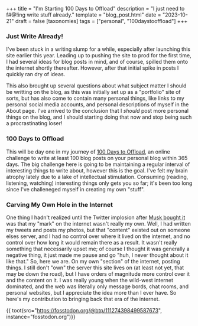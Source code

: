 +++
title = "I'm Starting 100 Days to Offload"
description = "I just need to f#@!ing write stuff already."
template = "blog_post.html"
date = "2023-10-21"
draft = false
[taxonomies]
tags = ["personal", "100daystooffload"]
+++

### Just Write Already!
I've been stuck in a writing slump for a while, especially after launching this site earlier this year. Leading up to pushing the site to prod for the first time, I had several ideas for blog posts in mind, and of course, spilled them onto the internet shortly thereafter. However, after that initial spike in posts I quickly ran dry of ideas. 
<!-- more -->
This also brought up several questions about what subject matter I should be writting on the blog, as this was initially set up as a "portfolio" site of sorts, but has also come to contain many personal things, like links to my personal social media accounts, and personal descriptions of myself in the About page. I've arrived to the conclusion that I _should_ post more personal things on the blog, and I should starting doing that now and stop being such a procrastinating loser!

### 100 Days to Offload
This will be day one in my journey of [100 Days to Offload](https://100daystooffload.com/), an online challenge to write at least 100 blog posts on your personal blog within 365 days. The big challenge here is going to be maintaining a regular interval of interesting things to write about, however this is the goal. I've felt my brain atrophy lately due to a lake of intellectual stimulation. Consuming (reading, listening, watching) interesting things only gets you so far; it's been too long since I've challeneged myself in creating my own "stuff".

### Carving My Own Hole in the Internet
One thing I hadn't realized until the Twitter implosion after [Musk bought it](https://www.reuters.com/technology/elon-musk-buy-twitter-44-billion-2022-04-25/) was that my "mark" on the internet wasn't really my own. Well, I had written my tweets and posts my photos, but that "content" existed out on someone elses server, and I had no control over where it lived on the internet, and no control over how long it would remain there as a result. It wasn't really something that necessarily upset me; of course I thought it was generally a negative thing, it just made me pause and go "huh, I never thought about it like that." So, here we are. On my own "section" of the internet, posting things. I still don't "own" the server this site lives on (at least not yet, that may be down the road), but I have orders of magnitude more control over it and the content on it. I was really young when the wild-west internet dominated, and the web was literally only message bords, chat rooms, and personal websites, but I appreciate the idea more than I ever have. So here's my contribution to bringing back that era of the internet.

{{ toot(src="https://fosstodon.org/@btp/111274398499587673", instance="fosstodon.org")}}
